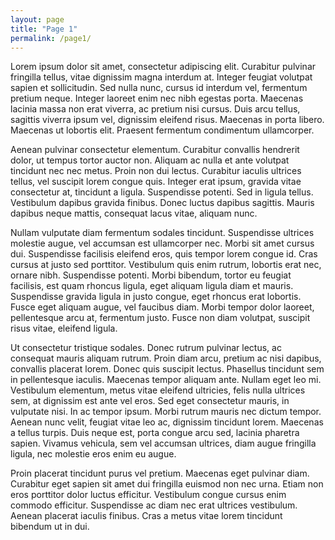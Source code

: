 ```yaml
---
layout: page
title: "Page 1"
permalink: /page1/
---
```


Lorem ipsum dolor sit amet, consectetur adipiscing elit. Curabitur pulvinar fringilla tellus, vitae dignissim magna interdum at. Integer feugiat volutpat sapien et sollicitudin. Sed nulla nunc, cursus id interdum vel, fermentum pretium neque. Integer laoreet enim nec nibh egestas porta. Maecenas lacinia massa non erat viverra, ac pretium nisi cursus. Duis arcu tellus, sagittis viverra ipsum vel, dignissim eleifend risus. Maecenas in porta libero. Maecenas ut lobortis elit. Praesent fermentum condimentum ullamcorper.

Aenean pulvinar consectetur elementum. Curabitur convallis hendrerit dolor, ut tempus tortor auctor non. Aliquam ac nulla et ante volutpat tincidunt nec nec metus. Proin non dui lectus. Curabitur iaculis ultrices tellus, vel suscipit lorem congue quis. Integer erat ipsum, gravida vitae consectetur at, tincidunt a ligula. Suspendisse potenti. Sed in ligula tellus. Vestibulum dapibus gravida finibus. Donec luctus dapibus sagittis. Mauris dapibus neque mattis, consequat lacus vitae, aliquam nunc.

Nullam vulputate diam fermentum sodales tincidunt. Suspendisse ultrices molestie augue, vel accumsan est ullamcorper nec. Morbi sit amet cursus dui. Suspendisse facilisis eleifend eros, quis tempor lorem congue id. Cras cursus at justo sed porttitor. Vestibulum quis enim rutrum, lobortis erat nec, ornare nibh. Suspendisse potenti. Morbi bibendum, tortor eu feugiat facilisis, est quam rhoncus ligula, eget aliquam ligula diam et mauris. Suspendisse gravida ligula in justo congue, eget rhoncus erat lobortis. Fusce eget aliquam augue, vel faucibus diam. Morbi tempor dolor laoreet, pellentesque arcu at, fermentum justo. Fusce non diam volutpat, suscipit risus vitae, eleifend ligula.

Ut consectetur tristique sodales. Donec rutrum pulvinar lectus, ac consequat mauris aliquam rutrum. Proin diam arcu, pretium ac nisi dapibus, convallis placerat lorem. Donec quis suscipit lectus. Phasellus tincidunt sem in pellentesque iaculis. Maecenas tempor aliquam ante. Nullam eget leo mi. Vestibulum elementum, metus vitae eleifend ultricies, felis nulla ultrices sem, at dignissim est ante vel eros. Sed eget consectetur mauris, in vulputate nisi. In ac tempor ipsum. Morbi rutrum mauris nec dictum tempor. Aenean nunc velit, feugiat vitae leo ac, dignissim tincidunt lorem. Maecenas a tellus turpis. Duis neque est, porta congue arcu sed, lacinia pharetra sapien. Vivamus vehicula, sem vel accumsan ultrices, diam augue fringilla ligula, nec molestie eros enim eu augue.

Proin placerat tincidunt purus vel pretium. Maecenas eget pulvinar diam. Curabitur eget sapien sit amet dui fringilla euismod non nec urna. Etiam non eros porttitor dolor luctus efficitur. Vestibulum congue cursus enim commodo efficitur. Suspendisse ac diam nec erat ultrices vestibulum. Aenean placerat iaculis finibus. Cras a metus vitae lorem tincidunt bibendum ut in dui.